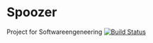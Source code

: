 # Spoozer
Project for Softwareengeneering [![Build Status](https://travis-ci.org/saphijaga/Spoozer.svg?branch=master)](https://travis-ci.org/saphijaga/Spoozer)